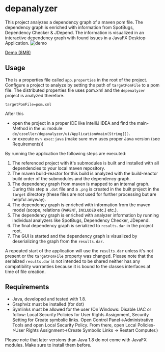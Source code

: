 # depanalyzer
This project analyzes a dependency graph of a maven pom file. The dependency graph is enriched with information from SpotBugs, Dependency Checker & JDepend. The information is visualized in an interactive dependency graph with found issues in a JavaFX Desktop Application.
![demo](https://user-images.githubusercontent.com/2690708/98106849-f984ed80-1e99-11eb-8caa-4ca7a9d9b44b.png)

[Demo (8MB)](https://user-images.githubusercontent.com/2690708/98107287-99427b80-1e9a-11eb-80d4-7df582214938.gif)

## Usage
The is a properties file called `app.properties` in the root of the project. Configure a project to analyze by setting the path of `targetPomFile` to a pom file.
The distributed properties file uses pom.xml and the `depenalyzer` project is analyzed therefore.
```
targetPomFile=pom.xml
```
After this 
- open the project in a proper IDE like IntelliJ IDEA and find the main-Method in the `ui` module `de/czoeller/depanalyzer/ui/Application#main(String[])`.
- or execute `mvn exec:java` (make sure mvn uses proper Java version (see Requirements))

By running the application the following steps are executed:
1. The referenced project with it's submodules is built and installed with all dependencies to your local maven repository.
2. The maven build-reactor for this build is analyzed with the build-reactor build order of the submodules and the dependency graph.
3. The dependency graph from maven is mapped to an internal graph. During this step a `.dot` file and a `.png` is created in the built project in the `target` directory (these files are not used for further processing but are helpful anyway).
4. The dependency graph is enriched with information from the maven model (scope, relations (`PARENT`, `INCLUDED` etc.) etc.).
5. The dependency graph is enriched with analyzer information by running individual analyzers like SpotBugs, Dependency Checker, JDepend.
6. The final dependency graph is serialized to `results.dar` in the project root.
7. The GUI is started and the dependency graph is visualized by deserializing the graph from the `results.dar`.

A repeated start of the application will use the `results.dar` unless it's not present or the `targetPomFile` property was changed.
Please note that the serialized `results.dar` is not intended to be shared neither has any compatibility warranties because it is bound to the classes interfaces at time of file creation.

## Requirements
- Java, developed and tested with 1.8.
- Graphviz must be installed (for dot)
- Symlinks must be allowed for the user (On Windows: Disable UAC or follow: Local Security Policies for User Rights Assignment, Security Setting for Create symbolic links.  Open Control Panel->Administrative Tools and open Local Security Policy. From there, open Local Policies->User Rights Assignment->Create Symbolic Links -> Restart Computer.)

Please note that later versions than Java 1.8 do not come with JavaFX modules. Make sure to install them before.
